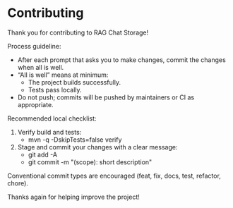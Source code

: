 # Contributing

Thank you for contributing to RAG Chat Storage!

Process guideline:

- After each prompt that asks you to make changes, commit the changes when all is well.
- “All is well” means at minimum:
  - The project builds successfully.
  - Tests pass locally.
- Do not push; commits will be pushed by maintainers or CI as appropriate.

Recommended local checklist:

1) Verify build and tests:
   - mvn -q -DskipTests=false verify
2) Stage and commit your changes with a clear message:
   - git add -A
   - git commit -m "<type>(scope): short description"

Conventional commit types are encouraged (feat, fix, docs, test, refactor, chore).

Thanks again for helping improve the project!